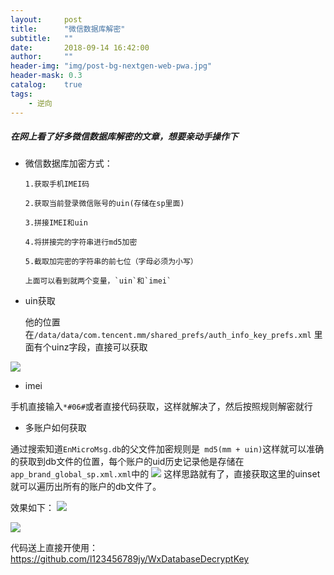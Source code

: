 ```yaml
---
layout:     post
title:      "微信数据库解密"
subtitle:   ""
date:       2018-09-14 16:42:00
author:     ""
header-img: "img/post-bg-nextgen-web-pwa.jpg"
header-mask: 0.3
catalog:    true
tags:
    - 逆向
---
```


##### 在网上看了好多微信数据库解密的文章，想要亲动手操作下

- 微信数据库加密方式：

	  1.获取手机IMEI码

	  2.获取当前登录微信账号的uin(存储在sp里面)

	  3.拼接IMEI和uin

	  4.将拼接完的字符串进行md5加密

	  5.截取加完密的字符串的前七位（字母必须为小写）

	  上面可以看到就两个变量，`uin`和`imei`
- uin获取

  他的位置在`/data/data/com.tencent.mm/shared_prefs/auth_info_key_prefs.xml` 里面有个uinz字段，直接可以获取

![](http://ww1.sinaimg.cn/large/9f723435ly1fv8wsozm7nj20fh08tq3u.jpg)

- imei

 手机直接输入`*#06#`或者直接代码获取，这样就解决了，然后按照规则解密就行

- 多账户如何获取

通过搜索知道`EnMicroMsg.db`的父文件加密规则是` md5(mm + uin)`这样就可以准确的获取到db文件的位置，每个账户的uid历史记录他是存储在`app_brand_global_sp.xml.xml`中的
![](http://ww1.sinaimg.cn/large/9f723435ly1fv8wrmn2xsj20uo0d5js9.jpg)
这样思路就有了，直接获取这里的uinset就可以遍历出所有的账户的db文件了。

效果如下：
![](http://ww1.sinaimg.cn/large/9f723435ly1fv8wvm7ohaj213w061weq.jpg)

![](http://ww1.sinaimg.cn/large/9f723435ly1fv8ww2t8fxj20vd03c74g.jpg)

代码送上直接开使用：https://github.com/l123456789jy/WxDatabaseDecryptKey

